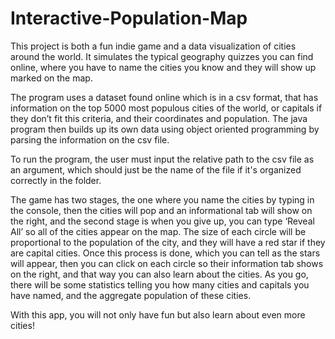 # Interactive-Population-Map

This project is both a fun indie game and a data visualization of cities around the world. It simulates the typical geography quizzes you can find online, where you have to name the cities you know and they will show up marked on the map.

The program uses a dataset found online which is in a csv format, that has information on the top 5000 most populous cities of the world, or capitals if they don’t fit this criteria, and their coordinates and population. The java program then builds up its own data using object oriented programming by parsing the information on the csv file. 

To run the program, the user must input the relative path to the csv file as an argument, which should just be the name of the file if it's organized correctly in the folder.

The game has two stages, the one where you name the cities by typing in the console, then the cities will pop and an informational tab will show on the right, and the second stage is when you give up, you can type ‘Reveal All’ so all of the cities appear on the map. The size of each circle will be proportional to the population of the city, and they will have a red star if they are capital cities. Once this process is done, which you can tell as the stars will appear, then you can click on each circle so their information tab shows on the right, and that way you can also learn about the cities. As you go, there will be some statistics telling you how many cities and capitals you have named, and the aggregate population of these cities.

With this app, you will not only have fun but also learn about even more cities!
